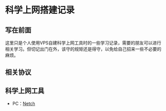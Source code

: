 # 科学上网搭建记录
## 写在前面
这里只是个人使用VPS自建科学上网工具时的一些学习记录，需要的朋友可以进行相关学习。但切记出门在外，该守的规矩还是得守，以免给自己招来一些不必要的麻烦。
## 相关协议
## 科学上网工具
- PC：[Netch](https://www.runoob.com)
